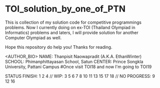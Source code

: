 # TOI_solution_by_one_of_PTN
This is collection of my solution code for competitive programmings problems.
Now I currently doing on ex-TOI (Thailand Olympiad in Informatics) problems
and laters, I will provide solution for another Computer Olympiad as well.

Hope this repository do help you! Thanks for reading.

<AUTHOR_BIO>
NAME: Thanpisit Naowapradit (A.K.A. EthanWinter)
SCHOOL: Phimanphittayasan School, Satun
CENTER: Prince Songkla University, Pattani Campus
#Once visit TOI18 and now I'm going to TOI19

STATUS
FINISH: 1 2 4
// WIP: 3 5 6 7 8 10 11 13 15 17 18
// NO PROGRESS: 9 12 16
